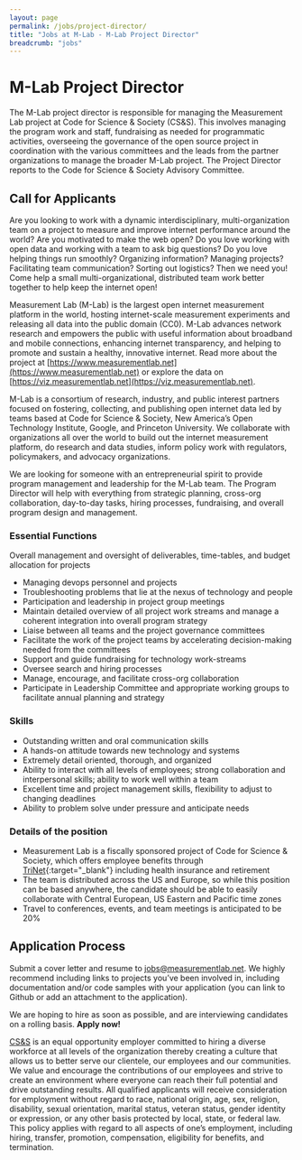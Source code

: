 ```yaml
---
layout: page
permalink: /jobs/project-director/
title: "Jobs at M-Lab - M-Lab Project Director"
breadcrumb: "jobs"
---
```


# M-Lab Project Director

The M-Lab project director is responsible for managing the Measurement Lab project at Code for Science & Society (CS&S). This involves managing the program work and staff, fundraising as needed for programmatic activities, overseeing the governance of the open source project in coordination with the various committees and the leads from the partner organizations to manage the broader M-Lab project. The Project Director reports to the Code for Science & Society Advisory Committee.

## Call for Applicants

Are you looking to work with a dynamic interdisciplinary, multi-organization team on a project to measure and improve internet performance around the world? Are you motivated to make the web open? Do you love working with open data and working with a team to ask big questions? Do you love helping things run smoothly? Organizing information? Managing projects? Facilitating team communication? Sorting out logistics? Then we need you! Come help a small multi-organizational, distributed team work better together to help keep the internet open!

Measurement Lab (M-Lab) is the largest open internet measurement platform in the world, hosting internet-scale measurement experiments and releasing all data into the public domain (CC0). M-Lab advances network research and empowers the public with useful information about broadband and mobile connections, enhancing internet transparency, and helping to promote and sustain a healthy, innovative internet. Read more about the project at [https://www.measurementlab.net](https://www.measurementlab.net) or explore the data on [https://viz.measurementlab.net](https://viz.measurementlab.net).

M-Lab is a consortium of research, industry, and public interest partners focused on fostering, collecting, and publishing open internet data led by teams based at Code for Science & Society, New America’s Open Technology Institute, Google, and Princeton University. We collaborate with organizations all over the world to build out the internet measurement platform, do research and data studies, inform policy work with regulators, policymakers, and advocacy organizations.

We are looking for someone with an entrepreneurial spirit to provide program management and leadership for the M-Lab team. The Program Director will help with everything from strategic planning, cross-org collaboration, day-to-day tasks, hiring processes, fundraising, and overall program design and management.

### Essential Functions

Overall management and oversight of deliverables, time-tables, and budget allocation for projects

* Managing devops personnel and projects
* Troubleshooting problems that lie at the nexus of technology and people
* Participation and leadership in project group meetings
* Maintain detailed overview of all project work streams and manage a coherent integration into overall program strategy
* Liaise between all teams and the project governance committees
* Facilitate the work of the project teams by accelerating decision-making needed from the committees
* Support and guide fundraising for technology work-streams
* Oversee search and hiring processes
* Manage, encourage, and facilitate cross-org collaboration
* Participate in Leadership Committee and appropriate working groups to facilitate annual planning and strategy

### Skills

* Outstanding written and oral communication skills
* A hands-on attitude towards new technology and systems
* Extremely detail­ oriented, thorough, and organized
* Ability to interact with all levels of employees; strong collaboration and interpersonal skills; ability to work well within a team
* Excellent time and project management skills, flexibility to adjust to changing deadlines
* Ability to problem solve under pressure and anticipate needs

### Details of the position

* Measurement Lab is a fiscally sponsored project of Code for Science & Society, which offers employee benefits through [TriNet](https://www.trinet.com/){:target="_blank"} including health insurance and retirement
* The team is distributed across the US and Europe, so while this position can be based anywhere, the candidate should be able to easily collaborate with Central European, US Eastern and Pacific time zones
* Travel to conferences, events, and team meetings is anticipated to be 20%

## Application Process

Submit a cover letter and resume to [jobs@measurementlab.net](mailto:jobs@measurementlab.net). We highly recommend including links to projects you’ve been involved in, including documentation and/or code samples with your application (you can link to Github or add an attachment to the application).

We are hoping to hire as soon as possible, and are interviewing candidates on a rolling basis. **Apply now!**

[CS&S](https://codeforscience.org) is an equal opportunity employer committed to hiring a diverse workforce at all levels of the organization thereby creating a culture that allows us to better serve our clientele, our employees and our communities. We value and encourage the contributions of our employees and strive to create an environment where everyone can reach their full potential and drive outstanding results. All qualified applicants will receive consideration for employment without regard to race, national origin, age, sex, religion, disability, sexual orientation, marital status, veteran status, gender identity or expression, or any other basis protected by local, state, or federal law. This policy applies with regard to all aspects of one’s employment, including hiring, transfer, promotion, compensation, eligibility for benefits, and termination.
